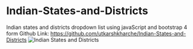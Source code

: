 # Indian-States-and-Districts
Indian states and districts dropdown list using javaScript and bootstrap 4 form
Github Link: https://github.com/utkarshkharche/Indian-States-and-Districts
![Indian States and Districts](https://user-images.githubusercontent.com/56484036/102879104-4aaf6780-446f-11eb-9073-20159093db80.gif)
